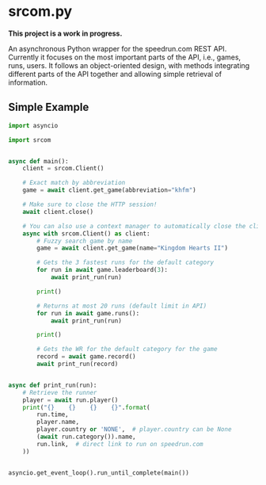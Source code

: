 # srcom.py

**This project is a work in progress.**

An asynchronous Python wrapper for the speedrun.com REST API. Currently it focuses on the most important parts of the API, i.e., games, runs, users. It follows an object-oriented design, with methods integrating different parts of the API together and allowing simple retrieval of information.

## Simple Example

```py
import asyncio

import srcom


async def main():
    client = srcom.Client()

    # Exact match by abbreviation
    game = await client.get_game(abbreviation="khfm")

    # Make sure to close the HTTP session!
    await client.close()

    # You can also use a context manager to automatically close the client
    async with srcom.Client() as client:
        # Fuzzy search game by name
        game = await client.get_game(name="Kingdom Hearts II")

        # Gets the 3 fastest runs for the default category
        for run in await game.leaderboard(3):
            await print_run(run)

        print()

        # Returns at most 20 runs (default limit in API)
        for run in await game.runs():
            await print_run(run)

        print()

        # Gets the WR for the default category for the game
        record = await game.record()
        await print_run(record)


async def print_run(run):
    # Retrieve the runner
    player = await run.player()
    print("{}    {}    {}    {}".format(
        run.time,
        player.name,
        player.country or 'NONE',  # player.country can be None
        (await run.category()).name,
        run.link,  # direct link to run on speedrun.com
    ))


asyncio.get_event_loop().run_until_complete(main())
```

